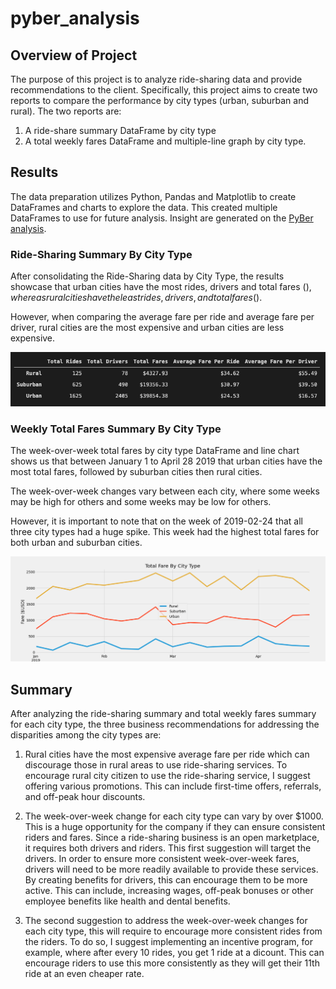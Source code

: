 # pyber_analysis

## Overview of Project

The purpose of this project is to analyze ride-sharing data and provide recommendations to the client. Specifically, this project aims to create two reports to compare the performance by city types (urban, suburban and rural). The two reports are:

1. A ride-share summary DataFrame by city type 
2. A total weekly fares DataFrame and multiple-line graph by city type. 

## Results

The data preparation utilizes Python, Pandas and Matplotlib to create DataFrames and charts to explore the data. This created multiple DataFrames to use for future analysis. Insight are generated on the <a href="PyBer_Challenge.ipynb">PyBer analysis</a>. 

### Ride-Sharing Summary By City Type

After consolidating the Ride-Sharing data by City Type, the results showcase that urban cities have the most rides, drivers and total fares ($), whereas rural cities have the least rides, drivers, and total fares ($).

However, when comparing the average fare per ride and average fare per driver, rural cities are the most expensive and urban cities are less expensive. 

<img src="Analysis/Pyber_Summary_DataFrame.png" width="700">

### Weekly Total Fares Summary By City Type

The week-over-week total fares by city type DataFrame and line chart shows us that between January 1 to April 28 2019 that urban cities have the most total fares, followed by suburban cities then rural cities.

The week-over-week changes vary between each city, where some weeks may be high for others and some weeks may be low for others. 

However, it is important to note that on the week of 2019-02-24 that all three city types had a huge spike. This week had the highest total fares for both urban and suburban cities. 

<img src="Analysis/PyBer_Fare_Summary.png" width="800">

## Summary

After analyzing the ride-sharing summary and total weekly fares summary for each city type, the three business recommendations for addressing the disparities among the city types are: 

1. Rural cities have the most expensive average fare per ride which can discourage those in rural areas to use ride-sharing services. To encourage rural city citizen to use the ride-sharing service, I suggest offering various promotions. This can include first-time offers, referrals, and off-peak hour discounts. 

2. The week-over-week change for each city type can vary by over $1000. This is a huge opportunity for the company if they can ensure consistent riders and fares. Since a ride-sharing business is an open marketplace, it requires both drivers and riders. This first suggestion will target the drivers. In order to ensure more consistent week-over-week fares, drivers will need to be more readily available to provide these services. By creating benefits for drivers, this can encourage them to be more active. This can include, increasing wages, off-peak bonuses or other employee benefits like health and dental benefits. 

3. The second suggestion to address the week-over-week changes for each city type, this will require to encourage more consistent rides from the riders. To do so, I suggest implementing an incentive program, for example, where after every 10 rides, you get 1 ride at a dicount. This can encourage riders to use this more consistently as they will get their 11th ride at an even cheaper rate. 
